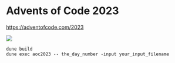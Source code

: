 # Advents of Code 2023
https://adventofcode.com/2023

![](https://geps.dev/progress/4)

```
dune build
dune exec aoc2023 -- the_day_number -input your_input_filename
```

